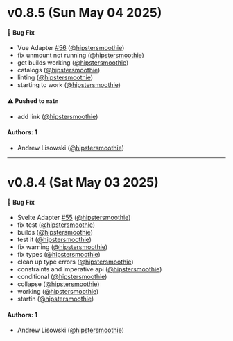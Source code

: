 # v0.8.5 (Sun May 04 2025)

#### 🐛 Bug Fix

- Vue Adapter [#56](https://github.com/hipstersmoothie/window-splitter/pull/56) ([@hipstersmoothie](https://github.com/hipstersmoothie))
- fix unmount not running ([@hipstersmoothie](https://github.com/hipstersmoothie))
- get builds working ([@hipstersmoothie](https://github.com/hipstersmoothie))
- catalogs ([@hipstersmoothie](https://github.com/hipstersmoothie))
- linting ([@hipstersmoothie](https://github.com/hipstersmoothie))
- starting to work ([@hipstersmoothie](https://github.com/hipstersmoothie))

#### ⚠️ Pushed to `main`

- add link ([@hipstersmoothie](https://github.com/hipstersmoothie))

#### Authors: 1

- Andrew Lisowski ([@hipstersmoothie](https://github.com/hipstersmoothie))

---

# v0.8.4 (Sat May 03 2025)

#### 🐛 Bug Fix

- Svelte Adapter [#55](https://github.com/hipstersmoothie/window-splitter/pull/55) ([@hipstersmoothie](https://github.com/hipstersmoothie))
- fix test ([@hipstersmoothie](https://github.com/hipstersmoothie))
- builds ([@hipstersmoothie](https://github.com/hipstersmoothie))
- test it ([@hipstersmoothie](https://github.com/hipstersmoothie))
- fix warning ([@hipstersmoothie](https://github.com/hipstersmoothie))
- fix types ([@hipstersmoothie](https://github.com/hipstersmoothie))
- clean up type errors ([@hipstersmoothie](https://github.com/hipstersmoothie))
- constraints and imperative api ([@hipstersmoothie](https://github.com/hipstersmoothie))
- conditional ([@hipstersmoothie](https://github.com/hipstersmoothie))
- collapse ([@hipstersmoothie](https://github.com/hipstersmoothie))
- working ([@hipstersmoothie](https://github.com/hipstersmoothie))
- startin ([@hipstersmoothie](https://github.com/hipstersmoothie))

#### Authors: 1

- Andrew Lisowski ([@hipstersmoothie](https://github.com/hipstersmoothie))
